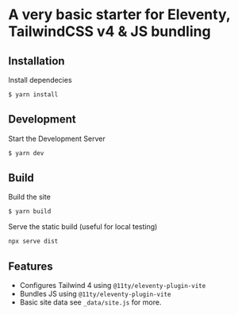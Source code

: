 # A very basic starter for Eleventy, TailwindCSS v4 & JS bundling

## Installation 
Install dependecies
```bash
$ yarn install 
```
## Development
Start the Development Server
```bash
$ yarn dev
```

## Build 
Build the site

```bash
$ yarn build
```
Serve the static build (useful for local testing)
```bash
npx serve dist
```

## Features
- Configures Tailwind 4 using `@11ty/eleventy-plugin-vite`
- Bundles JS using `@11ty/eleventy-plugin-vite`
- Basic site data see `_data/site.js` for more.


